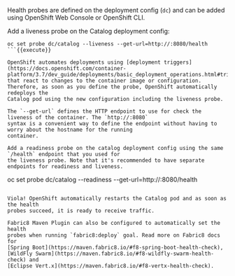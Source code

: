 Health probes are defined on the deployment config (`dc`) and can be added using OpenShift Web 
Console or OpenShift CLI. 

Add a liveness probe on the Catalog deployment config:

```
oc set probe dc/catalog --liveness --get-url=http://:8080/health
```{{execute}}

OpenShift automates deployments using [deployment triggers](https://docs.openshift.com/container-platform/3.7/dev_guide/deployments/basic_deployment_operations.html#triggers) 
that react to changes to the container image or configuration. 
Therefore, as soon as you define the probe, OpenShift automatically redeploys the 
Catalog pod using the new configuration including the liveness probe. 

The `--get-url` defines the HTTP endpoint to use for check the liveness of the container. The `http://:8080`
syntax is a convenient way to define the endpoint without having to worry about the hostname for the running 
container. 

Add a readiness probe on the catalog deployment config using the same `/health` endpoint that you used for 
the liveness probe. Note that it's recommended to have separate endpoints for readiness and liveness.

```
oc set probe dc/catalog --readiness --get-url=http://:8080/health
```{{execute}}

Viola! OpenShift automatically restarts the Catalog pod and as soon as the health 
probes succeed, it is ready to receive traffic. 

Fabric8 Maven Plugin can also be configured to automatically set the health 
probes when running `fabric8:deploy` goal. Read more on Fabric8 docs for 
[Spring Boot](https://maven.fabric8.io/#f8-spring-boot-health-check), 
[WildFly Swarm](https://maven.fabric8.io/#f8-wildfly-swarm-health-check) and 
[Eclipse Vert.x](https://maven.fabric8.io/#f8-vertx-health-check).
